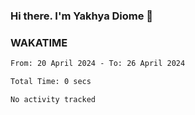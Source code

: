### Hi there. I'm Yakhya Diome 👋

### WAKATIME
<!--START_SECTION:waka-->

```txt
From: 20 April 2024 - To: 26 April 2024

Total Time: 0 secs

No activity tracked
```

<!--END_SECTION:waka-->
